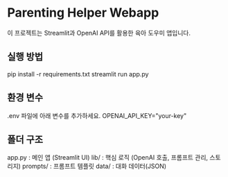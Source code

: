# Parenting Helper Webapp
이 프로젝트는 Streamlit과 OpenAI API를 활용한 육아 도우미 앱입니다.

## 실행 방법
pip install -r requirements.txt
streamlit run app.py

## 환경 변수
.env 파일에 아래 변수를 추가하세요.
OPENAI_API_KEY="your-key"

## 폴더 구조
app.py : 메인 앱 (Streamlit UI)
lib/ : 핵심 로직 (OpenAI 호출, 프롬프트 관리, 스토리지)
prompts/ : 프롬프트 템플릿
data/ : 대화 데이터(JSON)